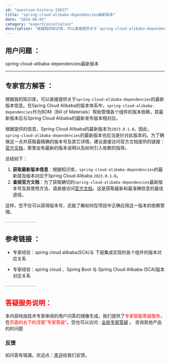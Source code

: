 ```yaml
---
id: "question-history-15027"
title: "spring-cloud-alibaba-dependencies最新版本"
date: "2024-06-05"
category: "expertConsultation"
description: "根据我的知识库，可以直接提供关于`spring-cloud-alibaba-dependencies`的最新版本信息。在Spring Cloud Alibaba的版本体系中，`spring-cloud-alibaba-dependencies`作为BOM（Bill of Materials）帮助管理"
---
```


## 用户问题 ： 
 spring-cloud-alibaba-dependencies最新版本  

---------------
## 专家官方解答 ：

根据我的知识库，可以直接提供关于`spring-cloud-alibaba-dependencies`的最新版本信息。在Spring Cloud Alibaba的版本体系中，`spring-cloud-alibaba-dependencies`作为BOM（Bill of Materials）帮助管理各个组件的版本依赖，其最新版本应与Spring Cloud Alibaba的最新发布版本相对应。

根据提供的信息，Spring Cloud Alibaba的最新版本为`2023.0.1.0`。因此，`spring-cloud-alibaba-dependencies`的最新版本也应当是针对此版本的。为了确保这一点并获取最精确的版本号及其它详情，建议直接访问官方文档提供的链接：[官方文档](https://sca.aliyun.com/docs/2023/overview/version-explain/)，那里会有最新的版本说明以及如何引入依赖的指导。

总结如下：

1. **获取最新版本信息**：根据知识库，`spring-cloud-alibaba-dependencies`的最新提及版本对应于Spring Cloud Alibaba `2023.0.1.0`。
2. **查阅官方文档**：为了获取确切的`spring-cloud-alibaba-dependencies`最新版本号及其使用方法，请直接访问[官方文档](https://sca.aliyun.com/docs/2023/overview/version-explain/)，这是获取最新和最准确信息的最佳途径。

这样，您不仅可以获得版本号，还能了解如何在项目中正确应用这一版本的依赖管理。


<font color="#949494">---------------</font> 


## 参考链接 ：

* 专家经验：spring cloud alibaba(SCA)与 下层集成实现的各个组件的版本对应关系 
 
 * 专家经验：spring cloud 、Spring Boot 与 Spring Cloud Alibaba (SCA)版本对应关系 


 <font color="#949494">---------------</font> 
 


## <font color="#FF0000">答疑服务说明：</font> 

本内容经由技术专家审阅的用户问答的镜像生成，我们提供了<font color="#FF0000">专家智能答疑服务</font>，在<font color="#FF0000">页面的右下的浮窗”专家答疑“</font>。您也可以访问 : [全局专家答疑](https://answer.opensource.alibaba.com/docs/intro) 。 咨询其他产品的的问题

### 反馈
如问答有错漏，欢迎点：[差评](https://ai.nacos.io/user/feedbackByEnhancerGradePOJOID?enhancerGradePOJOId=15095)给我们反馈。
